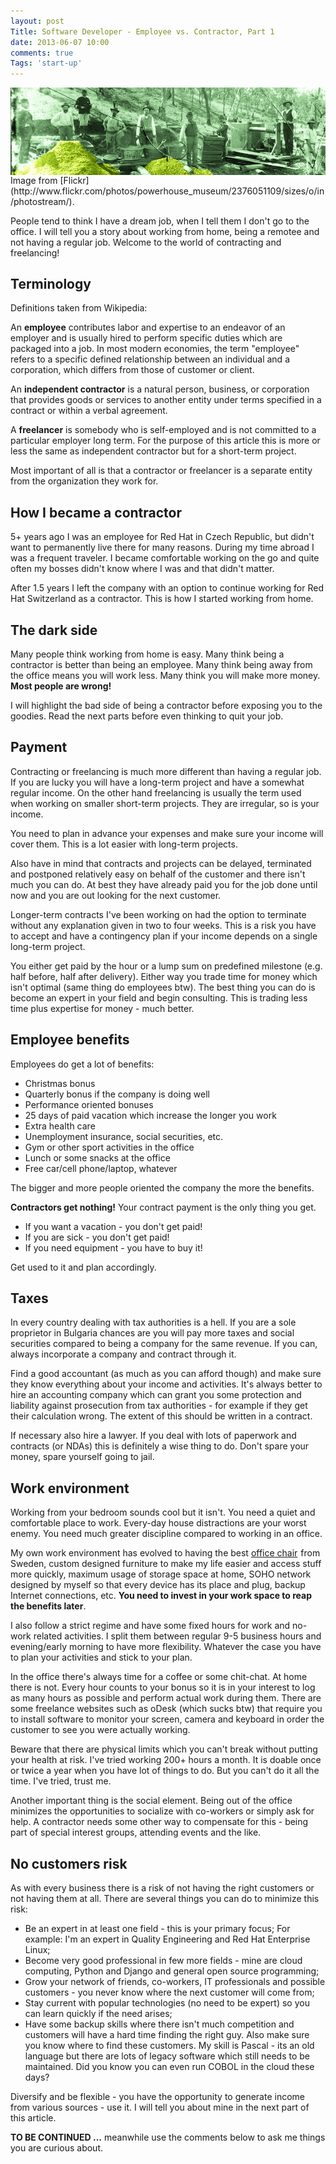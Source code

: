 ```yaml
---
layout: post
Title: Software Developer - Employee vs. Contractor, Part 1
date: 2013-06-07 10:00
comments: true
Tags: 'start-up'
---
```


<img src="/images/goldrush.jpg" alt="Gold prospectors" style="clear:both;display:block;"/>
Image from [Flickr](http://www.flickr.com/photos/powerhouse_museum/2376051109/sizes/o/in/photostream/).

People tend to think I have a dream job, when I tell them I don't go to the office. 
I will tell you a story about working from home, being a remotee and not having a
regular job. Welcome to the world of contracting and freelancing!

Terminology
-----------

Definitions taken from Wikipedia:

An **employee** contributes labor and expertise to an endeavor of an employer and is usually hired 
to perform specific duties which are packaged into a job. In most modern economies, the term 
"employee" refers to a specific defined relationship between an individual and a corporation, 
which differs from those of customer or client.

An **independent contractor** is a natural person, business, or corporation that provides goods
or services to another entity under terms specified in a contract or within a verbal agreement.

A **freelancer** is somebody who is self-employed and is not committed to a particular employer long term.
For the purpose of this article this is more or less the same as independent contractor but for
a short-term project.

Most important of all is that a contractor or freelancer is a separate entity from the organization they work for.


How I became a contractor
-------------------------

5+ years ago I was an employee for Red Hat in Czech Republic, but didn't want to
permanently live there for many reasons. During my time abroad I was a frequent
traveler. I became comfortable working on the go and quite often my bosses didn't
know where I was and that didn't matter. 

After 1.5 years I left the company with an option to continue working for
Red Hat Switzerland as a contractor. This is how I started working from home.

The dark side
-------------

Many people think working from home is easy. Many think being a contractor
is better than being an employee. Many think being away from the office means
you will work less. Many think you will make more money. **Most people are wrong!** 

I will highlight the bad side of
being a contractor before exposing you to the goodies. Read the next parts before
even thinking to quit your job.


Payment
-------

Contracting or freelancing is much more different than having a regular job.
If you are lucky you will have a long-term project and have a somewhat regular
income. On the other hand freelancing is usually the term used when working on
smaller short-term projects. They are irregular, so is your income. 

You need to plan in advance your expenses and make sure your income will cover them.
This is a lot easier with long-term projects. 

Also have in mind that contracts and projects can be delayed, terminated and postponed
relatively easy on behalf of the customer and there isn't much you can do. At best they have
already paid you for the job done until now and you are out looking for the next customer.

Longer-term contracts I've been working on had the option to terminate without any explanation
given in two to four weeks. This is a risk you have to accept and have a contingency plan
if your income depends on a single long-term project.

You either get paid by the hour or a lump sum on predefined milestone (e.g. half before, half after delivery).
Either way you trade time for money which isn't optimal (same thing do employees btw).
The best thing you can do is become an expert in your field and begin consulting.
This is trading less time plus expertise for money - much better. 


Employee benefits
------------------

Employees do get a lot of benefits:

* Christmas bonus
* Quarterly bonus if the company is doing well
* Performance oriented bonuses
* 25 days of paid vacation which increase the longer you work
* Extra health care
* Unemployment insurance, social securities, etc.
* Gym or other sport activities in the office
* Lunch or some snacks at the office
* Free car/cell phone/laptop, whatever

The bigger and more people oriented the company the more the benefits.

**Contractors get nothing!** Your contract payment is the only thing you get.

* If you want a vacation - you don't get paid!
* If you are sick - you don't get paid!
* If you need equipment - you have to buy it!

Get used to it and plan accordingly.


Taxes
-----

In every country dealing with tax authorities is a hell. If you are a sole proprietor in
Bulgaria chances are you will pay more taxes and social securities compared to being a
company for the same revenue. If you can, always incorporate a company and contract through it.

Find a good accountant (as much as you can afford though) and make sure they know everything
about your income and activities. It's always better to hire an accounting company which
can grant you some protection and liability against prosecution from tax authorities - for example
if they get their calculation wrong. The extent of this should be written in a contract. 

If necessary also hire a lawyer. If you deal with lots of paperwork and contracts (or NDAs)
this is definitely a wise thing to do. Don't spare your money, spare yourself going to jail.


Work environment
----------------

Working from your bedroom sounds cool but it isn't. You need a quiet and comfortable
place to work. Every-day house distractions are your worst enemy. You need much greater
discipline compared to working in an office. 

My own work environment has evolved to having the best 
<a target="_blank" href="http://www.amazon.com/s/?_encoding=UTF8&camp=1789&creative=390957&field-keywords=computer%20chairs&linkCode=ur2&sprefix=computer%20chairs%2Caps%2C318&tag=atodorovorg-20&url=search-alias%3Doffice-products">office chair</a><img src="https://www.assoc-amazon.com/e/ir?t=atodorovorg-20&l=ur2&o=1" width="1" height="1" border="0" alt="" style="border:none !important; margin:0px !important;" />
from Sweden, custom designed furniture to make my life easier
and access stuff more quickly, maximum usage of storage space at home,
SOHO network designed by myself so that every device has its place and plug,
backup Internet connections, etc. **You need to invest in your work space to reap the benefits later**.

I also follow a strict regime and have some fixed hours for work and no-work related activities.
I split them between regular 9-5 business hours and evening/early morning to have more
flexibility. Whatever the case you have to plan your activities and stick to your plan.


In the office there's always time for a coffee or some chit-chat.
At home there is not. Every hour counts to your bonus so it is in your interest to log
as many hours as possible and perform actual work during them. There are some freelance websites
such as oDesk (which sucks btw) that require you to install software to monitor your screen,
camera and keyboard in order the customer to see you were actually working. 

Beware that there are physical limits which you can't break without putting your health
at risk. I've tried working 200+ hours a month. It is doable once or twice a year when you
have lot of things to do. But you can't do it all the time. I've tried, trust me.


Another important thing is the social element. Being out of the office minimizes the opportunities
to socialize with co-workers or simply ask for help. A contractor needs some other way to
compensate for this - being part of special interest groups, attending events and the like. 


No customers risk
------------------

As with every business there is a risk of not having the right customers or not having them
at all. There are several things you can do to minimize this risk:


* Be an expert in at least one field - this is your primary focus; For example: 
I'm an expert in Quality Engineering and Red Hat Enterprise Linux;
* Become very good professional in few more fields - mine are cloud computing,
Python and Django and general open source programming;
* Grow your network of friends, co-workers, IT professionals and possible customers -
you never know where the next customer will come from;
* Stay current with popular technologies (no need to be expert) so you can learn quickly if
the need arises;
* Have some backup skills where there isn't much competition and customers will have a hard time
finding the right guy. Also make sure you know where to find these customers. My skill is
Pascal - its an old language but there are lots of legacy software which still needs to be
maintained. Did you know you can even run COBOL in the cloud these days? 



Diversify and be flexible - you have the opportunity to generate income from
various sources - use it. I will tell you about mine in the next part of this article.


**TO BE CONTINUED ...** meanwhile use the comments below to ask me things you are curious about.

